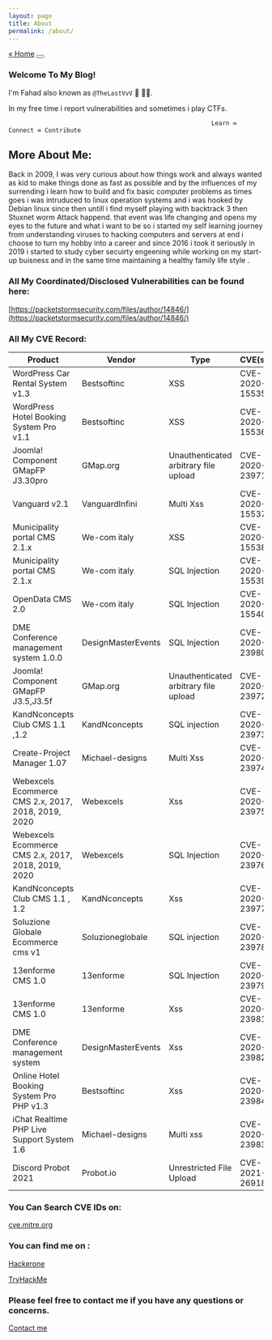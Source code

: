 ```yaml
---
layout: page
title: About
permalink: /about/
---
```


<section class="post">
  <div class="flex-row-between">
      <a href="{{ site.url }}{{ site.baseurl }}/">« Home</a>
    <button title="Change theme" id="theme-toggle" onclick="modeSwitcher()">
      <div></div>
    </button>
  </div>
</section>



### Welcome To My Blog!


I'm Fahad also known as `@TheLastVvV` 🐍 🐍🐍.


In my free time i report vulnerabilities and sometimes i play CTFs.



                                                            Learn ∞ Connect ∞ Contribute
                                                            
## More  About Me:                                                          
                                                            
Back in 2009, I was very curious about how things work and always wanted as kid to make things done as fast as possible and by the influences of my surrending i learn how to build and fix basic computer problems as times goes i was intruduced to linux operation systems and i was hooked by Debian linux since then untill i find myself playing with backtrack 3 then Stuxnet worm Attack happend. that event was life changing and opens my eyes to the future and what i want to be so i started my self learning journey from understanding viruses to hacking computers and servers at end i choose to turn my hobby into a career and since 2016 i took it seriously in 2019 i started to study cyber secuirty engeening while working on my start-up buisness and in the same time maintaining a healthy family life style .


### All  My Coordinated/Disclosed Vulnerabilities can be found here:

[https://packetstormsecurity.com/files/author/14846/](https://packetstormsecurity.com/files/author/14846/)



### All My CVE Record:

Product              | Vendor              |  Type               | CVE(s)
--------------------- | --------------------- | --------------------- | ---------------------
WordPress Car Rental System v1.3 | Bestsoftinc|  XSS    | CVE-2020-15535
WordPress Hotel Booking System Pro v1.1| Bestsoftinc |  XSS |  CVE-2020-15536
Joomla! Component GMapFP J3.30pro|  GMap.org|Unauthenticated arbitrary file upload|CVE-2020-23971
Vanguard v2.1 | VanguardInfini  |Multi Xss | CVE-2020-15537
Municipality portal CMS 2.1.x |We-com italy	 |XSS  	 |CVE-2020-15538
Municipality portal CMS 2.1.x	| We-com italy|	SQL Injection |	 CVE-2020-15539
OpenData CMS 2.0| We-com italy	| SQL Injection	| CVE-2020-15540
DME Conference management system 1.0.0	|DesignMasterEvents  |SQL Injection	| CVE-2020-23980 
Joomla! Component GMapFP J3.5,J3.5f| GMap.org|Unauthenticated arbitrary file upload	| CVE-2020-23972
KandNconcepts Club CMS 1.1 ,1.2|KandNconcepts 	|SQL injection| CVE-2020-23973
Create-Project Manager 1.07 |Michael-designs 	| Multi Xss	| CVE-2020-23974
Webexcels Ecommerce CMS 2.x, 2017, 2018, 2019, 2020|Webexcels	| Xss	| CVE-2020-23975 
Webexcels Ecommerce CMS 2.x, 2017, 2018, 2019, 2020|Webexcels	| SQL Injection	| CVE-2020-23976
KandNconcepts Club CMS 1.1 , 1.2| KandNconcepts | Xss|CVE-2020-23977
Soluzione Globale Ecommerce cms v1|Soluzioneglobale|SQL injection|CVE-2020-23978
13enforme CMS 1.0 |13enforme|SQL Injection|CVE-2020-23979
13enforme CMS 1.0 |13enforme |Xss| CVE-2020-23981
DME Conference management system |DesignMasterEvents|Xss|CVE-2020-23982
Online Hotel Booking System Pro PHP v1.3|Bestsoftinc| Xss|CVE-2020-23984
iChat Realtime PHP Live Support System 1.6|Michael-designs |Multi xss|CVE-2020-23983
Discord Probot 2021 | Probot.io |Unrestricted File Upload |CVE-2021-26918
 

### You Can Search CVE IDs on:
[cve.mitre.org](https://cve.mitre.org)


### You can find me on :

[Hackerone](https://hackerone.com/thelastvvv-com?type=user)

[TryHackMe](https://tryhackme.com/p/TheastVvV)

<script src="https://tryhackme.com/badge/38402"></script>


### Please feel free to contact me if you have any questions or concerns.

<a href="mailto:thelastvvv@protonmail.ch">Contact me </a><br> 







